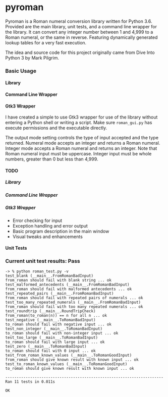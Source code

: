 # pyroman

Pyroman is a Roman numeral conversion library written for Python 3.6. Provided are the main library, unit tests, and a command line wrapper for the library. It can convert any integer number between 1 and 4,999 to a Roman numeral, or the same in reverse. Featuring dynamically generated lookup tables for a very fast execution.

The idea and source code for this project originally came from Dive Into Python 3 by Mark Pilgrim. 

### Basic Usage

#### Library
#### Command Line Wrapper
#### Gtk3 Wrapper
I have created a simple to use Gtk3 wrapper for use of the library without entering a Python shell or writing a script. Make sure `roman_gui.py` has execute permissions and the executable directly.

The output mode setting controls the type of input accepted and the type returned. Numeral mode accepts an integer and returns a Roman numeral. Integer mode accepts a Roman numeral and returns an integer. Note that Roman numeral input must be uppercase. Integer input must be whole numbers, greater than 0 but less than 4,999.

#### TODO
##### Library
##### Command Line Wrapper
##### Gtk3 Wrapper
 * Error checking for input
 * Exception handling and error output
 * Basic program description in the main window
 * Visual tweaks and enhancements

#### Unit Tests

### Current unit test results: Pass
```
-> % python roman_test.py -v
test_blank (__main__.FromRomanBadInput)
from_roman should fail with blank string ... ok
test_malformed_antecedents (__main__.FromRomanBadInput)
from_roman should fail with malformed antecedents ... ok
test_repeated_pairs (__main__.FromRomanBadInput)
from_roman should fail with repeated pairs of numerals ... ok
test_too_many_repeated_numerals (__main__.FromRomanBadInput)
from_roman should fail with too many repeated numerals ... ok
test_roundtrip (__main__.RoundTripCheck)
from_roman(to_roman(n)) == n for all n ... ok
test_negative (__main__.ToRomanBadInput)
to_roman should fail with negative input ... ok
test_non_integer (__main__.ToRomanBadInput)
to_roman should fail with non-integer input ... ok
test_too_large (__main__.ToRomanBadInput)
to_roman should fail with large input ... ok
test_zero (__main__.ToRomanBadInput)
to_roman should fail with 0 input ... ok
test_from_roman_known_values (__main__.ToRomanGoodInput)
from_roman should give known result with known input ... ok
test_to_roman_known_values (__main__.ToRomanGoodInput)
to_roman should give known result with known input ... ok

----------------------------------------------------------------------
Ran 11 tests in 0.011s

OK
```
